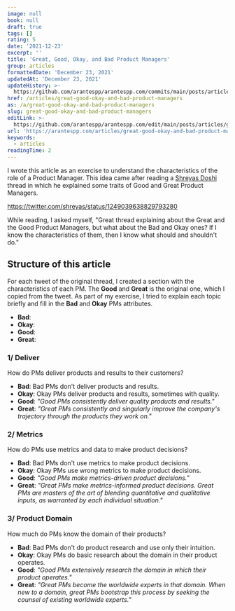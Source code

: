 ```yaml
---
image: null
book: null
draft: true
tags: []
rating: 5
date: '2021-12-23'
excerpt: ''
title: 'Great, Good, Okay, and Bad Product Managers'
group: articles
formattedDate: 'December 23, 2021'
updatedAt: 'December 23, 2021'
updateHistory: >-
  https://github.com/arantespp/arantespp.com/commits/main/posts/articles/great-good-okay-and-bad-product-managers.md
href: /articles/great-good-okay-and-bad-product-managers
as: /a/great-good-okay-and-bad-product-managers
slug: great-good-okay-and-bad-product-managers
editLink: >-
  https://github.com/arantespp/arantespp.com/edit/main/posts/articles/great-good-okay-and-bad-product-managers.md
url: 'https://arantespp.com/articles/great-good-okay-and-bad-product-managers'
keywords:
  - articles
readingTime: 2
---
```


I wrote this article as an exercise to understand the characteristics of the role of a Product Manager. This idea came after reading a [Shreyas Doshi](https://twitter.com/shreyas) thread in which he explained some traits of Good and Great Product Managers.

https://twitter.com/shreyas/status/1249039638829793280

While reading, I asked myself, "Great thread explaining about the Great and the Good Product Managers, but what about the Bad and Okay ones? If I know the characteristics of them, then I know what should and shouldn't do."

## Structure of this article

For each tweet of the original thread, I created a section with the characteristics of each PM. The **Good** and **Great** is the original one, which I copied from the tweet. As part of my exercise, I tried to explain each topic briefly and fill in the **Bad** and **Okay** PMs attributes.

- **Bad**:
- **Okay**:
- **Good**:
- **Great**:

### 1/ Deliver

How do PMs deliver products and results to their customers?

- **Bad**: Bad PMs don't deliver products and results.
- **Okay**: Okay PMs deliver products and results, sometimes with quality.
- **Good**: _"Good PMs consistently deliver quality products and results."_
- **Great**: _"Great PMs consistently and singularly improve the company's trajectory through the products they work on."_

### 2/ Metrics

How do PMs use metrics and data to make product decisions?

- **Bad**: Bad PMs don't use metrics to make product decisions.
- **Okay**: Okay PMs use wrong metrics to make product decisions.
- **Good**: _"Good PMs make metrics-driven product decisions."_
- **Great**: _"Great PMs make metrics-informed product decisions. Great PMs are masters of the art of blending quantitative and qualitative inputs, as warranted by each individual situation."_

### 3/ Product Domain

How much do PMs know the domain of their products?

- **Bad**: Bad PMs don't do product research and use only their intuition.
- **Okay**: Okay PMs do basic research about the domain in their product operates.
- **Good**: _"Good PMs extensively research the domain in which their product operates."_
- **Great**: _"Great PMs become the worldwide experts in that domain. When new to a domain, great PMs bootstrap this process by seeking the counsel of existing worldwide experts."_
